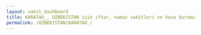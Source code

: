 ```yaml
---
layout: vakit_dashboard
title: KARATAU_, OZBEKISTAN için iftar, namaz vakitleri ve hava durumu - ilçe/eyalet seç
permalink: /OZBEKISTAN/KARATAU_/
---
```


<script type="text/javascript">
  var GLOBAL_COUNTRY = 'OZBEKISTAN';
  var GLOBAL_CITY = 'KARATAU_';
  var GLOBAL_STATE = '';
  var lat = 72;
  var lon = 21;
</script>
